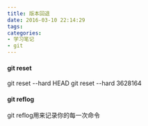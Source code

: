 ```yaml
---
title: 版本回退
date: 2016-03-10 22:14:29
tags:
categories:
- 学习笔记
- git
---
```


#### git reset
git reset --hard HEAD
git reset --hard 3628164



#### git reflog
git reflog用来记录你的每一次命令